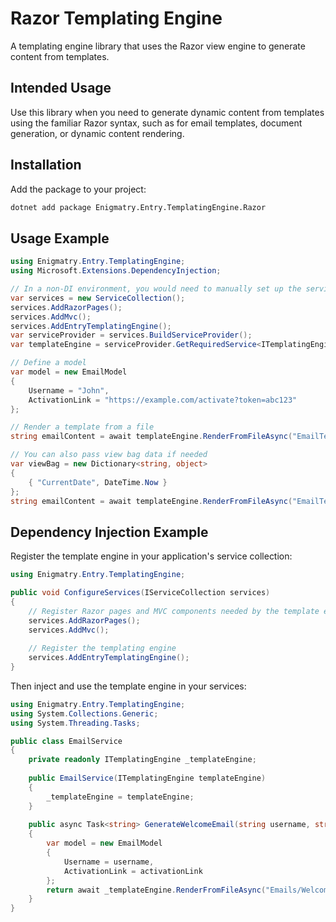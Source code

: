 # Razor Templating Engine

A templating engine library that uses the Razor view engine to generate content from templates.

## Intended Usage

Use this library when you need to generate dynamic content from templates using the familiar Razor syntax, such as for email templates, document generation, or dynamic content rendering.

## Installation

Add the package to your project:

```bash
dotnet add package Enigmatry.Entry.TemplatingEngine.Razor
```

## Usage Example

```csharp
using Enigmatry.Entry.TemplatingEngine;
using Microsoft.Extensions.DependencyInjection;

// In a non-DI environment, you would need to manually set up the service provider:
var services = new ServiceCollection();
services.AddRazorPages();
services.AddMvc();
services.AddEntryTemplatingEngine();
var serviceProvider = services.BuildServiceProvider();
var templateEngine = serviceProvider.GetRequiredService<ITemplatingEngine>();

// Define a model
var model = new EmailModel
{
    Username = "John",
    ActivationLink = "https://example.com/activate?token=abc123"
};

// Render a template from a file
string emailContent = await templateEngine.RenderFromFileAsync("EmailTemplates/WelcomeEmail", model);

// You can also pass view bag data if needed
var viewBag = new Dictionary<string, object>
{
    { "CurrentDate", DateTime.Now }
};
string emailContent = await templateEngine.RenderFromFileAsync("EmailTemplates/WelcomeEmail", model, viewBag);
```

## Dependency Injection Example

Register the template engine in your application's service collection:

```csharp
using Enigmatry.Entry.TemplatingEngine;

public void ConfigureServices(IServiceCollection services)
{
    // Register Razor pages and MVC components needed by the template engine
    services.AddRazorPages();
    services.AddMvc();
    
    // Register the templating engine
    services.AddEntryTemplatingEngine();
}
```

Then inject and use the template engine in your services:

```csharp
using Enigmatry.Entry.TemplatingEngine;
using System.Collections.Generic;
using System.Threading.Tasks;

public class EmailService
{
    private readonly ITemplatingEngine _templateEngine;
    
    public EmailService(ITemplatingEngine templateEngine)
    {
        _templateEngine = templateEngine;
    }
    
    public async Task<string> GenerateWelcomeEmail(string username, string activationLink)
    {
        var model = new EmailModel
        {
            Username = username,
            ActivationLink = activationLink
        };
        return await _templateEngine.RenderFromFileAsync("Emails/Welcome", model);
    }
}
```
